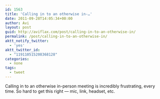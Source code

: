 ```yaml
---
id: 1563
title: 'Calling in to an otherwise in-…'
date: 2011-09-28T14:05:34+00:00
author: Avi
layout: post
guid: http://aviflax.com/post/calling-in-to-an-otherwise-in/
permalink: /post/calling-in-to-an-otherwise-in/
aktt_notify_twitter:
  - 'yes'
aktt_twitter_id:
  - "119110515208368128"
categories:
  - none
tags:
  - tweet
---
```

Calling in to an otherwise in-person meeting is incredibly frustrating, every time. So hard to get this right — mic, link, headset, etc.